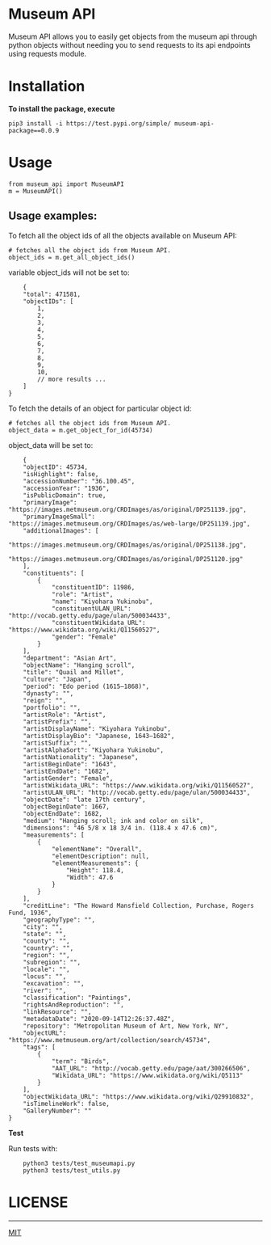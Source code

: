 # Museum API 

Museum API allows you to easily get objects from the museum api through python objects
without needing you to send requests to its api endpoints using requests module.

# **Installation**
**To install the package, execute** 
```commandline
pip3 install -i https://test.pypi.org/simple/ museum-api-package==0.0.9
```

# **Usage**

```
from museum_api import MuseumAPI
m = MuseumAPI()
```

## **Usage examples:**

To fetch all the object ids of all the objects available on Museum API:
```
# fetches all the object ids from Museum API.
object_ids = m.get_all_object_ids()
```
variable object_ids will not be set to:
```
    {
	"total": 471581,
	"objectIDs": [
		1,
		2,
		3,
		4,
		5,
		6,
		7,
		8,
		9,
		10,
		// more results ...
	]
}
```

To fetch the details of an object for particular object id:

```
# fetches all the object ids from Museum API.
object_data = m.get_object_for_id(45734)
```
object_data will be set to:
```
    {
    "objectID": 45734,
    "isHighlight": false,
    "accessionNumber": "36.100.45",
    "accessionYear": "1936",
    "isPublicDomain": true,
    "primaryImage": "https://images.metmuseum.org/CRDImages/as/original/DP251139.jpg",
    "primaryImageSmall": "https://images.metmuseum.org/CRDImages/as/web-large/DP251139.jpg",
    "additionalImages": [
        "https://images.metmuseum.org/CRDImages/as/original/DP251138.jpg",
        "https://images.metmuseum.org/CRDImages/as/original/DP251120.jpg"
    ],
    "constituents": [
        {
            "constituentID": 11986,
            "role": "Artist",
            "name": "Kiyohara Yukinobu",
            "constituentULAN_URL": "http://vocab.getty.edu/page/ulan/500034433",
            "constituentWikidata_URL": "https://www.wikidata.org/wiki/Q11560527",
            "gender": "Female"
        }
    ],
    "department": "Asian Art",
    "objectName": "Hanging scroll",
    "title": "Quail and Millet",
    "culture": "Japan",
    "period": "Edo period (1615–1868)",
    "dynasty": "",
    "reign": "",
    "portfolio": "",
    "artistRole": "Artist",
    "artistPrefix": "",
    "artistDisplayName": "Kiyohara Yukinobu",
    "artistDisplayBio": "Japanese, 1643–1682",
    "artistSuffix": "",
    "artistAlphaSort": "Kiyohara Yukinobu",
    "artistNationality": "Japanese",
    "artistBeginDate": "1643",
    "artistEndDate": "1682",
    "artistGender": "Female",
    "artistWikidata_URL": "https://www.wikidata.org/wiki/Q11560527",
    "artistULAN_URL": "http://vocab.getty.edu/page/ulan/500034433",
    "objectDate": "late 17th century",
    "objectBeginDate": 1667,
    "objectEndDate": 1682,
    "medium": "Hanging scroll; ink and color on silk",
    "dimensions": "46 5/8 x 18 3/4 in. (118.4 x 47.6 cm)",
    "measurements": [
        {
            "elementName": "Overall",
            "elementDescription": null,
            "elementMeasurements": {
                "Height": 118.4,
                "Width": 47.6
            }
        }
    ],
    "creditLine": "The Howard Mansfield Collection, Purchase, Rogers Fund, 1936",
    "geographyType": "",
    "city": "",
    "state": "",
    "county": "",
    "country": "",
    "region": "",
    "subregion": "",
    "locale": "",
    "locus": "",
    "excavation": "",
    "river": "",
    "classification": "Paintings",
    "rightsAndReproduction": "",
    "linkResource": "",
    "metadataDate": "2020-09-14T12:26:37.48Z",
    "repository": "Metropolitan Museum of Art, New York, NY",
    "objectURL": "https://www.metmuseum.org/art/collection/search/45734",
    "tags": [
        {
            "term": "Birds",
            "AAT_URL": "http://vocab.getty.edu/page/aat/300266506",
            "Wikidata_URL": "https://www.wikidata.org/wiki/Q5113"
        }
    ],
    "objectWikidata_URL": "https://www.wikidata.org/wiki/Q29910832",
    "isTimelineWork": false,
    "GalleryNumber": ""
}
```


**Test**

Run tests with:
```
    python3 tests/test_museumapi.py
    python3 tests/test_utils.py
```

# LICENSE
***
[MIT](LICENSE)








